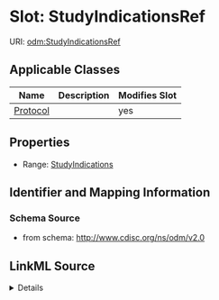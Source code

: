 # Slot: StudyIndicationsRef

URI: [odm:StudyIndicationsRef](http://www.cdisc.org/ns/odm/v2.0/StudyIndicationsRef)



<!-- no inheritance hierarchy -->




## Applicable Classes

| Name | Description | Modifies Slot |
| --- | --- | --- |
[Protocol](Protocol.md) |  |  yes  |







## Properties

* Range: [StudyIndications](StudyIndications.md)





## Identifier and Mapping Information







### Schema Source


* from schema: http://www.cdisc.org/ns/odm/v2.0




## LinkML Source

<details>
```yaml
name: StudyIndicationsRef
from_schema: http://www.cdisc.org/ns/odm/v2.0
rank: 1000
alias: StudyIndicationsRef
domain_of:
- Protocol
range: StudyIndications

```
</details>